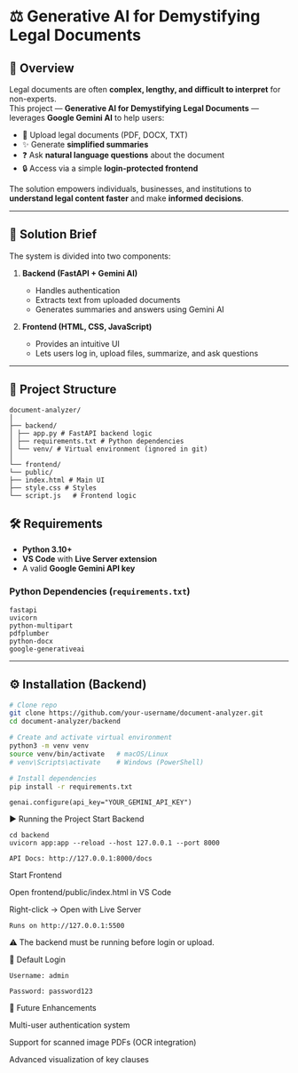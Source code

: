 # ⚖️ Generative AI for Demystifying Legal Documents

## 📖 Overview
Legal documents are often **complex, lengthy, and difficult to interpret** for non-experts.  
This project — **Generative AI for Demystifying Legal Documents** — leverages **Google Gemini AI** to help users:

- 📂 Upload legal documents (PDF, DOCX, TXT)  
- ✨ Generate **simplified summaries**  
- ❓ Ask **natural language questions** about the document  
- 🔒 Access via a simple **login-protected frontend**  

The solution empowers individuals, businesses, and institutions to **understand legal content faster** and make **informed decisions**.

---

## 🎯 Solution Brief
The system is divided into two components:

1. **Backend (FastAPI + Gemini AI)**  
   - Handles authentication  
   - Extracts text from uploaded documents  
   - Generates summaries and answers using Gemini AI  

2. **Frontend (HTML, CSS, JavaScript)**  
   - Provides an intuitive UI  
   - Lets users log in, upload files, summarize, and ask questions  

---

## 📂 Project Structure
```
document-analyzer/
│
├── backend/
│ ├── app.py # FastAPI backend logic
│ ├── requirements.txt # Python dependencies
│ └── venv/ # Virtual environment (ignored in git)
│
└── frontend/
└── public/
├── index.html # Main UI
├── style.css # Styles
└── script.js   # Frontend logic
```
## 🛠️ Requirements

- **Python 3.10+**  
- **VS Code** with **Live Server extension**  
- A valid **Google Gemini API key**  

### Python Dependencies (`requirements.txt`)
```
fastapi
uvicorn
python-multipart
pdfplumber
python-docx
google-generativeai
```


---

## ⚙️ Installation (Backend)

```bash
# Clone repo
git clone https://github.com/your-username/document-analyzer.git
cd document-analyzer/backend

# Create and activate virtual environment
python3 -m venv venv
source venv/bin/activate   # macOS/Linux
# venv\Scripts\activate    # Windows (PowerShell)

# Install dependencies
pip install -r requirements.txt
```
```
genai.configure(api_key="YOUR_GEMINI_API_KEY")
````
▶️ Running the Project
Start Backend
```
cd backend
uvicorn app:app --reload --host 127.0.0.1 --port 8000
````
```
API Docs: http://127.0.0.1:8000/docs
````
Start Frontend

Open frontend/public/index.html in VS Code

Right-click → Open with Live Server
```
Runs on http://127.0.0.1:5500
````
⚠️ The backend must be running before login or upload.

🔑 Default Login
````
Username: admin

Password: password123
````
🌟 Future Enhancements

Multi-user authentication system

Support for scanned image PDFs (OCR integration)

Advanced visualization of key clauses
